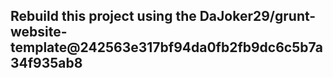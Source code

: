 ## Rebuild this project using the DaJoker29/grunt-website-template@242563e317bf94da0fb2fb9dc6c5b7a34f935ab8
